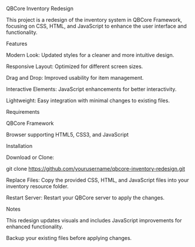 QBCore Inventory Redesign

This project is a redesign of the inventory system in QBCore Framework, focusing on CSS, HTML, and JavaScript to enhance the user interface and functionality.

Features

Modern Look: Updated styles for a cleaner and more intuitive design.

Responsive Layout: Optimized for different screen sizes.

Drag and Drop: Improved usability for item management.

Interactive Elements: JavaScript enhancements for better interactivity.

Lightweight: Easy integration with minimal changes to existing files.

Requirements

QBCore Framework

Browser supporting HTML5, CSS3, and JavaScript

Installation

Download or Clone:

git clone https://github.com/yourusername/qbcore-inventory-redesign.git

Replace Files:
Copy the provided CSS, HTML, and JavaScript files into your inventory resource folder.

Restart Server:
Restart your QBCore server to apply the changes.

Notes

This redesign updates visuals and includes JavaScript improvements for enhanced functionality.

Backup your existing files before applying changes.
